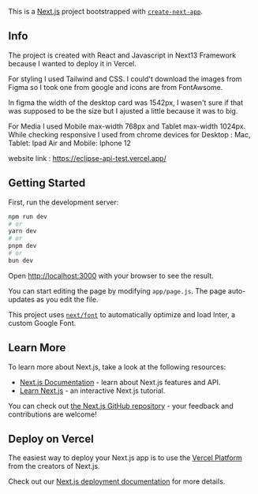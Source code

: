 This is a [Next.js](https://nextjs.org/) project bootstrapped with [`create-next-app`](https://github.com/vercel/next.js/tree/canary/packages/create-next-app).

## Info

The project is created with React and Javascript in Next13 Framework because I wanted to deploy it in Vercel.

For styling I used Tailwind and CSS.
I could't download the images from Figma so I took one from google and icons are from FontAwsome.

In figma the width of the desktop card was 1542px,
I wasen't sure if that was supposed to be the size but I ajusted a little because it was to big.

For Media I used Mobile max-width 768px and Tablet max-width 1024px.
While checking responsive I used from chrome devices for Desktop : Mac, Tablet: Ipad Air and Mobile: Iphone 12

website link : https://eclipse-api-test.vercel.app/

##

##

##

##

##

## Getting Started

First, run the development server:

```bash
npm run dev
# or
yarn dev
# or
pnpm dev
# or
bun dev
```

Open [http://localhost:3000](http://localhost:3000) with your browser to see the result.

You can start editing the page by modifying `app/page.js`. The page auto-updates as you edit the file.

This project uses [`next/font`](https://nextjs.org/docs/basic-features/font-optimization) to automatically optimize and load Inter, a custom Google Font.

## Learn More

To learn more about Next.js, take a look at the following resources:

- [Next.js Documentation](https://nextjs.org/docs) - learn about Next.js features and API.
- [Learn Next.js](https://nextjs.org/learn) - an interactive Next.js tutorial.

You can check out [the Next.js GitHub repository](https://github.com/vercel/next.js/) - your feedback and contributions are welcome!

## Deploy on Vercel

The easiest way to deploy your Next.js app is to use the [Vercel Platform](https://vercel.com/new?utm_medium=default-template&filter=next.js&utm_source=create-next-app&utm_campaign=create-next-app-readme) from the creators of Next.js.

Check out our [Next.js deployment documentation](https://nextjs.org/docs/deployment) for more details.
